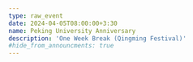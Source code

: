 ```yaml
---
type: raw_event
date: 2024-04-05T08:00:00+3:30
name: Peking University Anniversary
description: 'One Week Break (Qingming Festival)'
#hide_from_announcments: true
---
```

